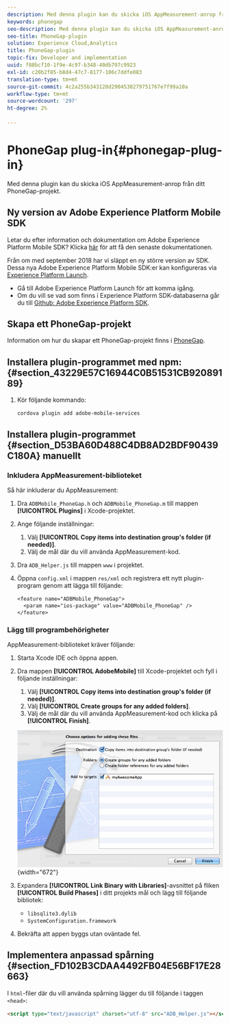 ```yaml
---
description: Med denna plugin kan du skicka iOS AppMeasurement-anrop från ditt PhoneGap-projekt.
keywords: phonegap
seo-description: Med denna plugin kan du skicka iOS AppMeasurement-anrop från ditt PhoneGap-projekt.
seo-title: PhoneGap-plugin
solution: Experience Cloud,Analytics
title: PhoneGap-plugin
topic-fix: Developer and implementation
uuid: f88bcf10-1f9e-4c97-b348-40db797c9923
exl-id: c20b2f85-b8d4-47c7-8177-106c7ddfe083
translation-type: tm+mt
source-git-commit: 4c2a255b343128d2904530279751767e7f99a10a
workflow-type: tm+mt
source-wordcount: '297'
ht-degree: 2%

---
```


# PhoneGap plug-in{#phonegap-plug-in}

Med denna plugin kan du skicka iOS AppMeasurement-anrop från ditt PhoneGap-projekt.

## Ny version av Adobe Experience Platform Mobile SDK

Letar du efter information och dokumentation om Adobe Experience Platform Mobile SDK? Klicka [här](https://aep-sdks.gitbook.io/docs/) för att få den senaste dokumentationen.

Från om med september 2018 har vi släppt en ny större version av SDK. Dessa nya Adobe Experience Platform Mobile SDK:er kan konfigureras via [Experience Platform Launch](https://www.adobe.com/experience-platform/launch.html).

* Gå till Adobe Experience Platform Launch för att komma igång.
* Om du vill se vad som finns i Experience Platform SDK-databaserna går du till [Github: Adobe Experience Platform SDK](https://github.com/Adobe-Marketing-Cloud/acp-sdks).


## Skapa ett PhoneGap-projekt

Information om hur du skapar ett PhoneGap-projekt finns i [PhoneGap](https://helpx.adobe.com/experience-manager/6-4/mobile/using/phonegap.html).

## Installera plugin-programmet med npm: {#section_43229E57C16944C0B51531CB92089189}

1. Kör följande kommando:

   ```
   cordova plugin add adobe-mobile-services
   ```

## Installera plugin-programmet {#section_D53BA60D488C4DB8AD2BDF90439C180A} manuellt

### Inkludera AppMeasurement-biblioteket

Så här inkluderar du AppMeasurement:

1. Dra `ADBMobile_PhoneGap.h` och `ADBMobile_PhoneGap.m` till mappen **[!UICONTROL Plugins]** i Xcode-projektet.
1. Ange följande inställningar:

   1. Välj **[!UICONTROL Copy items into destination group's folder (if needed)]**.
   1. Välj de mål där du vill använda AppMeasurement-kod.

1. Dra `ADB_Helper.js` till mappen `www` i projektet.
1. Öppna `config.xml` i mappen `res/xml` och registrera ett nytt plugin-program genom att lägga till följande:

   ```
   <feature name="ADBMobile_PhoneGap"> 
     <param name="ios-package" value="ADBMobile_PhoneGap" /> 
   </feature>
   ```

### Lägg till programbehörigheter

AppMeasurement-biblioteket kräver följande:

1. Starta Xcode IDE och öppna appen.
1. Dra mappen **[!UICONTROL AdobeMobile]** till Xcode-projektet och fyll i följande inställningar:

   1. Välj **[!UICONTROL Copy items into destination group's folder (if needed)]**.
   1. Välj **[!UICONTROL Create groups for any added folders]**.
   1. Välj de mål där du vill använda AppMeasurement-kod och klicka på **[!UICONTROL Finish]**.

   ![](assets/xcode-settings.png){width=&quot;672&quot;}

1. Expandera **[!UICONTROL Link Binary with Libraries]**-avsnittet på fliken **[!UICONTROL Build Phases]** i ditt projekts mål och lägg till följande bibliotek:

   * `libsqlite3.dylib`
   * `SystemConfiguration.framework`

1. Bekräfta att appen byggs utan oväntade fel.

## Implementera anpassad spårning {#section_FD102B3CDAA4492FB04E56BF17E28663}

I `html`-filer där du vill använda spårning lägger du till följande i taggen `<head>`:

```html
<script type="text/javascript" charset="utf-8" src="ADB_Helper.js"></script>
```
